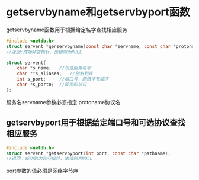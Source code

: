 # getservbyname和getservbyport函数

getservbyname函数用于根据给定名字查找相应服务

```c
#include <netdb.h>
struct servent *genservbyname(const char *servname, const char *protoname);
//返回:成功非空指针，出错则为NULL

struct servent{
    char *s_name;   //规范服务名字
    char **s_aliases;   //别名列表
    int s_port;     //端口号，网络字节顺序
    char *s_porto;  //使用的协议
};
```

服务名servname参数必须指定
protoname协议名

## getservbyport用于根据给定端口号和可选协议查找相应服务

```c
#include <netdb.h>
struct servent *getservbyport(int port, const char *pathname);
//返回：成功则为非空指针，出错则为NULL
```

port参数的值必须是网络字节序
